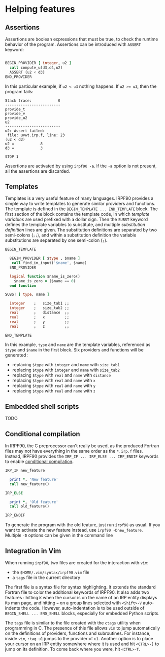 Helping features
================

Assertions
----------

Assertions are boolean expressions that must be true, to check the runtime behavior of the program.
Assertions can be introduced with ``ASSERT`` keyword:

```fortran

BEGIN_PROVIDER [ integer, u2 ]
  call compute_u(d3,d4,u2)
  ASSERT (u2 < d3)
END_PROVIDER
```

In this particular example, if ``u2 < u3`` nothing happens. If ``u2 >= u3``, then the program
fails:

```
Stack trace:            0
-------------------------
provide_t
provide_v
provide_u2
u2
-------------------------
u2: Assert failed:
 file: uvwt.irp.f, line: 23
(u2 < d3)
u2 =            8
d3 =            3

STOP 1
```

Assertions are activated by using ``irpf90 -a``. If the ``-a`` option is not present, all the
assertions are discarded.

Templates
---------

Templates is a very useful feature of many languages. IRPF90 provides a simple way
to write templates to generate similar providers and functions.
The template is defined in the ``BEGIN_TEMPLATE ... END_TEMPLATE`` block.
The first section of the block contains the template code, in which *template variables*
are used prefixed with a dollar sign. 
Then the ``SUBST`` keyword defines the template variables to substitute, and
multiple *substitution definition* lines are given. The substitution definitions
are separated by two semi-colons (``;;``), and within a substitution definition the variable
substitutions are separated by one semi-colon (``;``).


```fortran
BEGIN_TEMPLATE

  BEGIN_PROVIDER [ $type , $name ]
   call find_in_input('$name', $name)
  END_PROVIDER 

  logical function $name_is_zero()
    $name_is_zero = ($name == 0)
  end function

SUBST [ type, name ]

  integer    ;   size_tab1 ;;
  integer    ;   size_tab2 ;;
  real       ;   distance  ;;
  real       ;   x         ;;
  real       ;   y         ;;
  real       ;   z         ;;

END_TEMPLATE

```

In this example, ``type`` and ``name`` are the template variables, referenced
as ``$type`` and ``$name`` in the first block. Six providers and functions will
be generated : 

* replacing ``$type`` with ``integer`` and ``name`` with ``size_tab1``
* replacing ``$type`` with ``integer`` and ``name`` with ``size_tab2``
* replacing ``$type`` with ``real`` and ``name`` with ``distance``
* replacing ``$type`` with ``real`` and ``name`` with ``x``
* replacing ``$type`` with ``real`` and ``name`` with ``y``
* replacing ``$type`` with ``real`` and ``name`` with ``z``


Embedded shell scripts
----------------------

TODO


Conditional compilation
-----------------------

In IRPF90, the C preprocessor can't really be used, as the produced Fortran
files may not have everything in the same order as the ``*.irp.f`` files.
Instead, IRPF90 provides the ``IRP_IF ... IRP_ELSE ... IRP_ENDIF`` keywords to
enable [conditional
compilation](http://en.wikipedia.org/wiki/Conditional_compilation).

``` fortran
IRP_IF new_feature

  print *, 'New feature'
  call new_feature()

IRP_ELSE

  print *, 'Old feature'
  call old_feature()

IRP_ENDIF
```

To generate the program with the old feature, just run ``irpf90`` as usual.
If you want to activate the new feature instead, use ``irpf90 -Dnew_feature``.
Multiple ``-D`` options can be given in the command line


Integration in Vim
------------------

When running ``irpf90``, two files are created for the interaction with
``vim``:

* the ``$HOME/.vim/syntax/irpf90.vim`` file
* a ``tags`` file in the current directory

The first file is a syntax file for syntax highlighting. It extends the 
standard Fortran file to color the additional keywords of IRPF90.
It also adds two features : hitting ``K`` when the cursor is on the
name of an IRP entity displays its man page, and hitting ``=`` on
a group lines selected with ``<Shift>-V`` auto-indents the code.
However, auto-indentation is to be used outside of ``BEGIN_SHELL ... END_SHELL``
blocks, especially for embedded Python scripts.

The ``tags`` file is similar to the file created with the ``ctags`` utility
when programming in C. The presence of this file allows ``vim`` to jump
automatically on the definitions of providers, functions and subroutines.
For instance, inside ``vim``, ``:tag u1`` jumps to the provider of ``u1``.
Another option is to place your cursor on an IRP entity somewhere where it
is used and hit ``<CTRL>-]`` to jump on its definition. To come back where
you were, hit ``<CTRL>-T``.


